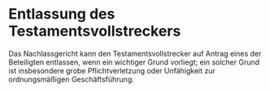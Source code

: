 # Entlassung des Testamentsvollstreckers

Das Nachlassgericht kann den Testamentsvollstrecker auf Antrag eines der Beteiligten entlassen, wenn ein wichtiger Grund vorliegt; ein solcher Grund ist insbesondere grobe Pflichtverletzung oder Unfähigkeit zur ordnungsmäßigen Geschäftsführung.